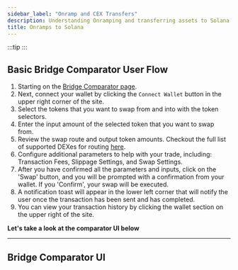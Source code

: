 ```yaml
---
sidebar_label: "Onramp and CEX Transfers"
description: Understanding Onramping and transferring assets to Solana from CEX's.
title: Onramps to Solana
---
```


<head>
    <title>Asset Onramps to Solana</title>
    <meta name="twitter:card" content="summary" />
</head>

:::tip
:::

## Basic Bridge Comparator User Flow

1. Starting on the [Bridge Comparator page](https://jup.ag/bridge-compare). 
2. Next, connect your wallet by clicking the `Connect Wallet` button in the upper right corner of the site.
3. Select the tokens that you want to swap from and into with the token selectors.
4. Enter the input amount of the selected token that you want to swap from.
5. Review the swap route and output token amounts. Checkout the full list of supported DEXes for routing [here](/partners).
6. Configure additional parameters to help with your trade, including: Transaction Fees, Slippage Settings, and Swap Settings.
7. After you have confirmed all the parameters and inputs, click on the 'Swap' button, and you will be prompted with a confirmation from your wallet. If you 'Confirm', your swap will be executed.
8. A notification toast will appear in the lower left corner that will notify the user once the transaction has been sent and has completed.
9. You can view your transaction history by clicking the wallet section on the upper right of the site.

**Let's take a look at the comparator UI below**

---

## Bridge Comparator UI